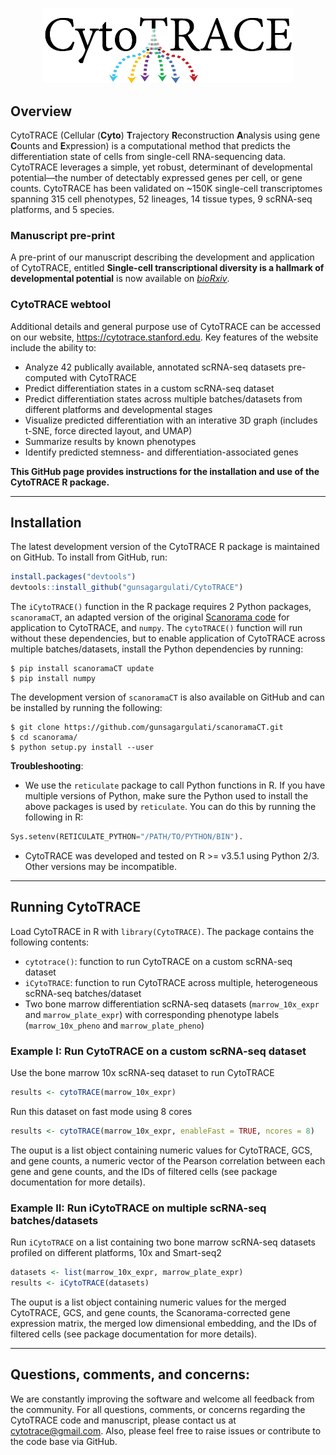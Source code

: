 <a href="https://cytotrace.stanford.edu"><p align="center"><img src="https://github.com/gunsagargulati/CytoTRACE/blob/master/man/figures/cytotrace_logo.png" alt="CytotRACE_logo" width=400></a></p>

## Overview
CytoTRACE (Cellular (**Cyto**) **T**rajectory **R**econstruction **A**nalysis using gene **C**ounts and **E**xpression) is a computational method that predicts the differentiation state of cells from single-cell RNA-sequencing data. 
CytoTRACE leverages a simple, yet robust, determinant of developmental potential—the number of detectably expressed genes per cell, or gene counts. 
CytoTRACE has been validated on ~150K single-cell transcriptomes spanning 315 cell phenotypes, 52 lineages, 14 tissue types, 9 scRNA-seq platforms, and 5 species.

### Manuscript pre-print
A pre-print of our manuscript describing the development and application of CytoTRACE, entitled **Single-cell transcriptional diversity is a hallmark of developmental potential** is now available on <a href="https://doi.org/10.1101/649848"><i>bioRxiv</i></a>.

### CytoTRACE webtool
Additional details and general purpose use of CytoTRACE can be accessed on our website, https://cytotrace.stanford.edu. Key features of the website include the ability to:
- Analyze 42 publically available, annotated scRNA-seq datasets pre-computed with CytoTRACE
- Predict differentiation states in a custom scRNA-seq dataset
- Predict differentiation states across multiple batches/datasets from different platforms and developmental stages
- Visualize predicted differentiation with an interative 3D graph (includes t-SNE, force directed layout, and UMAP)
- Summarize results by known phenotypes
- Identify predicted stemness- and differentiation-associated genes

**This GitHub page provides instructions for the installation and use of the CytoTRACE R package.**

---

## Installation

The latest development version of the CytoTRACE R package is maintained on GitHub. To install from GitHub, run:

```r
install.packages("devtools")
devtools::install_github("gunsagargulati/CytoTRACE")
```

The `iCytoTRACE()` function in the R package requires 2 Python packages, `scanoramaCT`, an adapted version of the original <a href="https://github.com/brianhie/scanorama">Scanorama code</a> for application to CytoTRACE, and `numpy`. The `cytoTRACE()` function will run without these dependencies, but to enable application of CytoTRACE across multiple batches/datasets, install the Python dependencies by running:

```shell
$ pip install scanoramaCT update
$ pip install numpy
```
The development version of `scanoramaCT` is also available on GitHub and can be installed by running the following:

```shell
$ git clone https://github.com/gunsagargulati/scanoramaCT.git
$ cd scanorama/
$ python setup.py install --user
```

**Troubleshooting**: 
- We use the `reticulate` package to call Python functions in R. If you have multiple versions of Python, make sure the Python used to install the above packages is used by `reticulate`. You can do this by running the following in R:

```python
Sys.setenv(RETICULATE_PYTHON="/PATH/TO/PYTHON/BIN"). 
```
- CytoTRACE was developed and tested on R >= v3.5.1 using Python 2/3. Other versions may be incompatible. 

---

## Running CytoTRACE

Load CytoTRACE in R with `library(CytoTRACE)`. The package contains the following contents:

- `cytotrace()`: function to run CytoTRACE on a custom scRNA-seq dataset
- `iCytoTRACE`: function to run CytoTRACE across multiple, heterogeneous scRNA-seq batches/dataset
- Two bone marrow differentiation scRNA-seq datasets (`marrow_10x_expr` and `marrow_plate_expr`) with corresponding phenotype labels (`marrow_10x_pheno` and `marrow_plate_pheno`)

### Example I: Run CytoTRACE on a custom scRNA-seq dataset

Use the bone marrow 10x scRNA-seq dataset to run CytoTRACE
```r
results <- cytoTRACE(marrow_10x_expr)
```

Run this dataset on fast mode using 8 cores
```r
results <- cytoTRACE(marrow_10x_expr, enableFast = TRUE, ncores = 8)
```

The ouput is a list object containing numeric values for CytoTRACE, GCS, and gene counts, a numeric vector of the Pearson correlation between each gene and gene counts, and the IDs of filtered cells (see package documentation for more details).  

### Example II: Run iCytoTRACE on multiple scRNA-seq batches/datasets

Run `iCytoTRACE` on a list containing two bone marrow scRNA-seq datasets profiled on different platforms, 10x and Smart-seq2

```r
datasets <- list(marrow_10x_expr, marrow_plate_expr)
results <- iCytoTRACE(datasets)
```
The ouput is a list object containing numeric values for the merged CytoTRACE, GCS, and gene counts, the Scanorama-corrected gene expression matrix, the merged low dimensional embedding, and the IDs of filtered cells (see package documentation for more details).  

---

## Questions, comments, and concerns:

We are constantly improving the software and welcome all feedback from the community. For all questions, comments, or concerns regarding the CytoTRACE code and manuscript, please contact us at cytotrace@gmail.com. Also, please feel free to raise issues or contribute to the code base via GitHub. 


